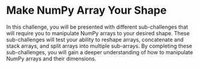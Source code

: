 # Make NumPy Array Your Shape

In this challenge, you will be presented with different sub-challenges that will require you to manipulate NumPy arrays to your desired shape. These sub-challenges will test your ability to reshape arrays, concatenate and stack arrays, and split arrays into multiple sub-arrays. By completing these sub-challenges, you will gain a deeper understanding of how to manipulate NumPy arrays and their dimensions.
